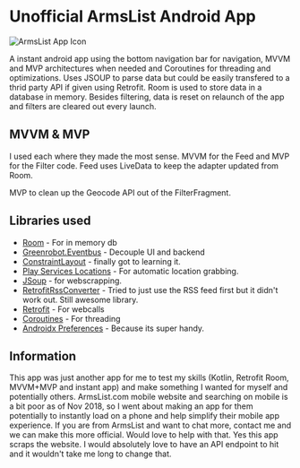 

# Unofficial ArmsList Android App

![ArmsList App Icon](https://imgur.com/PUlSdLR.png)

A instant android app using the bottom navigation bar for navigation, MVVM and MVP architectures when needed and Coroutines for threading and optimizations. Uses JSOUP to parse data but could be easily transfered to a thrid party API if given using Retrofit. Room is used to store data in a database in memory. Besides filtering, data is reset on relaunch of the app and filters are cleared out every launch. 

## MVVM & MVP

I used each where they made the most sense. MVVM for the Feed and MVP for the Filter code. Feed uses LiveData to keep the adapter updated from Room.

MVP to clean up the Geocode API out of the FilterFragment. 

## Libraries used

* [Room](https://developer.android.com/topic/libraries/architecture/room) - For in memory db
* [Greenrobot.Eventbus](https://github.com/greenrobot/EventBus) - Decouple UI and backend
* [ConstraintLayout](https://developer.android.com/training/constraint-layout/) - finally got to learning it. 
* [Play Services Locations](https://developers.google.com/android/guides/setup) - For automatic location grabbing.
* [JSoup](https://jsoup.org/) - for webscrapping.
* [RetrofitRssConverter](https://github.com/faruktoptas/RetrofitRssConverterFactory) - Tried to just use the RSS feed first but it didn't work out. Still awesome library.
* [Retrofit](https://square.github.io/retrofit/) - For webcalls
* [Coroutines](https://kotlinlang.org/docs/reference/coroutines-overview.html) - For threading
* [Androidx Preferences](https://developer.android.com/reference/kotlin/androidx/preference/package-summary) - Because its super handy.


## Information

This app was just another app for me to test my skills (Kotlin, Retrofit Room, MVVM+MVP and instant app) and make something I wanted for myself and potentially others. ArmsList.com mobile website and searching on mobile is a bit poor as of Nov 2018, so I went about making an app for them potentially to instantly load on a phone and help simplify their mobile app experience. If you are from ArmsList and want to chat more, contact me and we can make this more official. Would love to help with that. Yes this app scraps the website. I would absolutely love to have an API endpoint to hit and it wouldn't take me long to change that.
